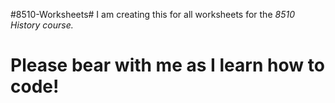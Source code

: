 #8510-Worksheets#
I am creating this for all worksheets for the *8510 History course.* 
# Please bear with me as I learn how to code! #
